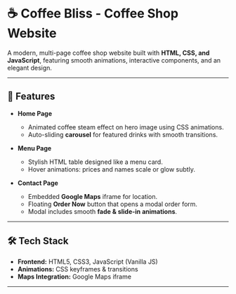 # ☕ Coffee Bliss - Coffee Shop Website

A modern, multi-page coffee shop website built with **HTML, CSS, and JavaScript**, featuring smooth animations, interactive components, and an elegant design.

---

## 🌟 Features

- **Home Page**
  - Animated coffee steam effect on hero image using CSS animations.
  - Auto-sliding **carousel** for featured drinks with smooth transitions.

- **Menu Page**
  - Stylish HTML table designed like a menu card.
  - Hover animations: prices and names scale or glow subtly.

- **Contact Page**
  - Embedded **Google Maps** iframe for location.
  - Floating **Order Now** button that opens a modal order form.
  - Modal includes smooth **fade & slide-in animations**.

---

## 🛠 Tech Stack

- **Frontend:** HTML5, CSS3, JavaScript (Vanilla JS)
- **Animations:** CSS keyframes & transitions
- **Maps Integration:** Google Maps iframe

---
